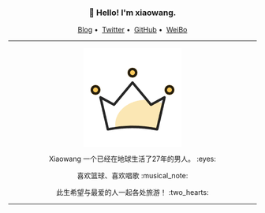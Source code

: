 
<h3 align="center">👋 Hello! I'm xiaowang.</h3>

<p align="center">
<a href="http://pswrz.cn">Blog</a>&nbsp;•&nbsp;
<a href="https://twitter.com/PsilyZe">Twitter</a>&nbsp;•&nbsp;
<a href="https://github.com/psily">GitHub</a>&nbsp;•&nbsp;
<a href="https://weibo.com/u/2049263493">WeiBo</a>
</p>

---

  <p align="center">  <img src="https://github.com/psily/psily/blob/d3c4e148681470891c2e4aa6f654e52cf8ff01ad/231420.png" alt="ss" width="200" height="200" align="center" />  </p>



 <p align="center"> Xiaowang 一个已经在地球生活了27年的男人。 :eyes: </p>

 <p align="center"> 喜欢篮球、喜欢唱歌  :musical_note: </p>

 <p align="center"> 此生希望与最爱的人一起各处旅游！ :two_hearts: </p>



---
